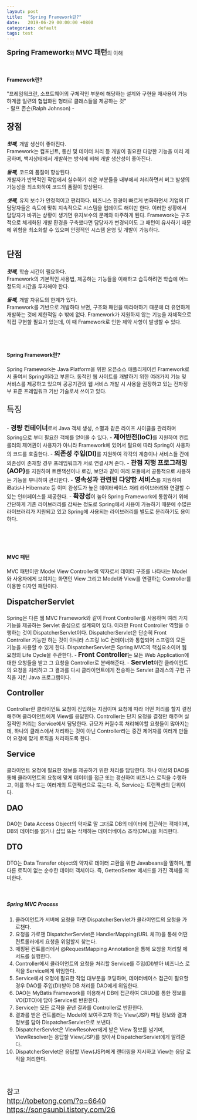 ```yaml
---
layout: post
title:  "Spring Framework란?"
date:   2019-06-29 00:00:00 +0800
categories: default
tags: test
---
```

<span style="font-weight:bold; font-size:1.2rem;">Spring Framework</span>와 <span style="font-weight:bold; font-size:1.2rem;">MVC 패턴</span>의 이해

<br>

#### **Framework란?**
"프레임워크란, 소프트웨어의 구체적인 부분에 해당하는 설계와 구현을 재사용이 가능하게끔 일련의 협업화된 형태로 클래스들을 제공하는 것"<br>- 랄프 존슨(Ralph Johnson) -
<br>
<p style="font-size:1.4rem; font-weight:bold;">장점</p>
<span style="font-weight:bold; font-style:oblique;">첫째,</span> 개발 생산이 좋아진다.
<br>
Framework는 컴포넌트, 통신 및 데이터 처리 등 개발이 필요한 다양한 기능을 미리 제공하며, 백지상태에서 개발하는 방식에 비해 개발 생산성이 좋아진다.
<br><br>
<span style="font-weight:bold; font-style:oblique;">둘째,</span> 코드의 품질이 향상된다.
<br>
개발자가 반복적인 작업에서 실수하기 쉬운 부분들을 내부에서 처리하면서 버그 발생의 가능성을 최소화하여 코드의 품질이 향상된다.
<br><br>
<span style="font-weight:bold; font-style:oblique;">셋째,</span> 유지 보수가 안정적이고 편리하다.
비즈니스 환경이 빠르게 변화하면서 기업의 IT담당자들은 속도에 맞춰 지속적으로 시스템을 업데이트 해야만 한다. 이러한 상황에서 담당자가 바뀌는 상황이 생기면 유지보수의 문제와 마주하게 된다. Framework는 구조적으로 쳬게화된 개발 환경을 구축했다면 담당자가 변경되어도 그 패턴이 유사하기 때문에 위험을 최소화할 수 있으며 안정적인 시스템 운영 및 개발이 가능하다.
<br><br>
<p style="font-size:1.4rem; font-weight:bold;">단점</p>
<span style="font-weight:bold; font-style:oblique;">첫째,</span> 학습 시간이 필요하다.
<br>
Framework의 기본적인 사용법, 제공하는 기능들을 이해하고 습득하려면 학습에 어느 정도의 시간을 투자해야 한다.
<br><br>
<span style="font-weight:bold; font-style:oblique;">둘째,</span> 개발 자유도의 한계가 있다.
<br>
Framework를 기반으로 개발하다 보면, 구조와 패턴을 따라야하기 때문에 더 유연하게 개발하는 것에 제한적일 수 밖에 없다. Framework가 지원하지 않는 기능을 자체적으로 직접 구현할 필요가 있는데, 이 때 Framework로 인한 제약 사항이 발생할 수 있다. 
<br><br><br><br>

#### **Spring Framework란?**
Spring Framework는 Java Platform을 위한 오픈소스 애플리케이션 Framework로서 줄여서 Spring이라고 부른다. 동적인 웹 사이트를 개발하기 위한 여러가지 기능 및 서비스를 제공하고 있으며 공공기관의 웹 서비스 개발 시 사용을 권장하고 있는 전자정부 표준 프레임워크 기반 기술로서 쓰이고 있다.
<br>
<p style="font-size:1.4rem;">특징</p>
- <span style="font-size:1.1rem; font-weight: bold;">경량 컨테이너</span>로서 Java 객체 생성, 소멸과 같은 라이프 사이클을 관리하며 Spring으로 부터 필요한 객체를 얻어올 수 있다.
- <span style="font-size:1.1rem; font-weight: bold;">제어반전(IoC)</span>를 지원하여 컨트롤러의 제어권이 사용자가 아니라 Framework에 있어서 필요에 따라 Spring이 사용자의 코드를 호출한다.
- <span style="font-size:1.1rem; font-weight: bold;">의존성 주입(DI)</span>를 지원하여 각각의 계층이나 서비스들 간에 의존성이 존재할 경우 프레임워크가 서로 연결시켜 준다.
- <span style="font-size:1.1rem; font-weight: bold;">관점 지행 프로그래밍(AOP)</span>를 지원하여 트랜잭션이나 로깅, 보안과 같이 여러 모듈에서 공통적으로 사용하는 기능을 부니하여 관리한다.
- <span style="font-size:1.1rem; font-weight: bold;">영속성과 관련된 다양한 서비스</span>를 지원하여 iBatis나 Hibernate 등 이미 완성도가 높은 데이터베이스 처리 라이브러리와 연결할 수 있는 인터페이스를 제공한다.
- <span style="font-size:1.1rem; font-weight: bold;">확장성</span>이 높아 Spring Framework에 통합하기 위해 간단하게 기존 라이브러리를 감싸는 정도로 Spring에서 사용이 가능하기 때문에 수많은 라이브러리가 지원되고 있고 Spring에 사용되는 라이브러리를 별도로 분리하기도 용이하다.   

<br><br><br>

#### **MVC 패턴**
MVC 패턴이란 Model View Controller의 약자로서 데이터 구조를 나타내는 Model와 사용자에게 보여지는 화면인 View 그리고 Model과 View를 연결하는 Controller를 이용한 디자인 패턴이다. 
<br>
<p style="font-size:1.3rem; font-weight:bold;">DispatcherServlet</p>
Spring은 다른 웹 MVC Framework와 같이 Front Controller를 사용하며 여러 가지 기능을 제공하는 Servlet 중심으로 설계되어 있다. 이러한 Front Controller 역할을 수행하는 것이 DispatcherServlet이다. DispatcherServlet은 단순히 Front Controller 기능만 하는 것이 아니라 스프링 IoC 컨테이너와 통합되어 스프링의 모든 기능을 사용할 수 있게 한다. DispatcherServlet은 Spring MVC의 핵심요소이며 웹 요청의 Life Cycle을 주관한다.
- <span style="font-size:1.1rem; font-weight: bold;">Front Controller</span>는 모든 Web Application에 대한 요청들을 받고 그 요청을 Controller로 분배해준다.
- <span style="font-size:1.1rem; font-weight: bold;">Servlet</span>이란 클라이언트의 요청을 처리하고 그 결과를 다시 클라이언트에게 전송하는 Servlet 클래스의 구현 규칙을 지킨 Java 프로그램이다.
<br>
<p style="font-size:1.3rem; font-weight:bold;">Controller</p>
Controller란 클라이언트 요청이 진입하는 지점이며 요청에 따라 어떤 처리를 할지 결정해주며 클라이언트에게 View를 응답한다. Controller는 단지 요청을 결정만 해주며 실질적인 처리는 Service에서 담당한다. 규모가 커질수록 처리해야할 요청들이 많아지는데, 하나의 클래스에서 처리하는 것이 아닌 Controller라는 중간 제어자를 여러개 만들어 요청에 맞게 로직을 처리하도록 한다.
<br>
<p style="font-size:1.3rem; font-weight:bold;">Service</p>
클라이언트 요청에 필요한 정보를 제공하기 위한 처리를 담당한다. 하나 이상의 DAO를 통해 클라이언트의 요청에 맞게 데이터를 접근 또는 갱신하여 비즈니스 로직을 수행하고, 이를 하나 또는 여러개의 트랜잭션으로 묶는다. 즉, Service는 트랜잭션의 단위이다.
<br>
<p style="font-size:1.3rem; font-weight:bold;">DAO</p>
DAO는 Data Access Object의 약자로 말 그대로 DB의 데이터에 접근하는 객체이며, DB의 데이터를 읽거나 삽입 또는 삭제하는 데이터베이스 조작(DML)을 처리한다.
<br>
<p style="font-size:1.3rem; font-weight:bold;">DTO</p>
DTO는 Data Transfer object의 약자로 데이터 교환을 위한 Javabeans을 말하며, 별다른 로직이 없는 순수한 데이터 객체이다. 즉, Getter/Setter 메서드를 가진 객체를 의미한다.
<br><br><br>

##### Spring MVC Process
1. 클라이언트가 서버에 요청을 하면 DispatcherServlet가 클라이언트의 요청을 가로챈다.
2. 요청을 가로챈 DispatcherServlet은 HandlerMapping(URL 체크)을 통해 어떤 컨트롤러에게 요청을 위임할지 찾는다.
3. 매핑된 컨트롤러에서 @RequestMapping Annotation을 통해 요청을 처리할 메서드를 실행한다.
4. Controller에서 클라이언트의 요청을 처리할 Service를 주입(DI)받아 비즈니스 로직을 Service에게 위임한다.
5. Service에서 요청에 필요한 작업 대부분을 코딩하며, 데이터베이스 접근이 필요할 경우 DAO를 주입(DI)받아 DB 처리를 DAO에게 위임한다.
6. DAO는 MyBatis Framework를 이용해서 DB에 접근하여 CRUD를 통한 정보를 VO(DTO)에 담아 Service로 반환한다. 
7. Service는 모든 로직을 끝낸 결과를 Controller로 반환한다.
8. 결과를 받은 컨트롤러는 Model에 보여주고자 하는 View(JSP) 파일 정보와 결과 정보를 담아 DispatcherServlet으로 보낸다.
9. DispatcherServlet은 ViewResolver에게 받은 View 정보를 넘기며, ViewResolver는 응답할 View(JSP)를 찾아서 DispatcherServlet에게 알려준다.
10. DispatcherServlet은 응답할 View(JSP)에게 랜더링을 지시하고 View는 응답 로직을 처리한다.

<br><br><br>
<span style="font-size:1.2rem;">참고
	<br>
	<a href="http://tobetong.com/?p=6640">http://tobetong.com/?p=6640</a>
	<br>
	<a href="https://songsunbi.tistory.com/26">https://songsunbi.tistory.com/26</a>
</span>